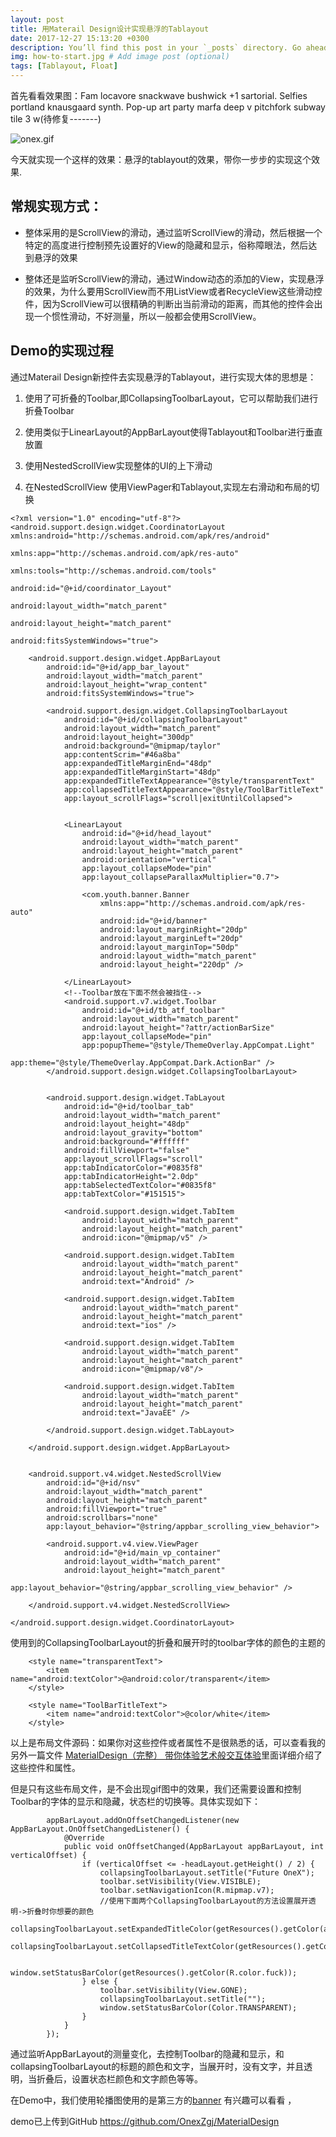 ```yaml
---
layout: post
title: 用Materail Design设计实现悬浮的Tablayout
date: 2017-12-27 15:13:20 +0300
description: You’ll find this post in your `_posts` directory. Go ahead and edit it and re-build the site to see your changes. # Add post description (optional)
img: how-to-start.jpg # Add image post (optional)
tags: [Tablayout, Float]
---
```

首先看看效果图：Fam locavore snackwave bushwick +1 sartorial. Selfies portland knausgaard synth. Pop-up art party marfa deep v pitchfork subway tile 3 w(待修复-------)




![onex.gif](http://upload-images.jianshu.io/upload_images/5249989-ee168e845126dc42.gif?imageMogr2/auto-orient/strip%7CimageView2/2/w/1240)


今天就实现一个这样的效果：悬浮的tablayout的效果，带你一步步的实现这个效果.

## 常规实现方式：
- 整体采用的是ScrollView的滑动，通过监听ScrollView的滑动，然后根据一个特定的高度进行控制预先设置好的View的隐藏和显示，俗称障眼法，然后达到悬浮的效果

- 整体还是监听ScrollView的滑动，通过Window动态的添加的View，实现悬浮的效果，为什么要用ScrollView而不用ListView或者RecycleView这些滑动控件，因为ScrollView可以很精确的判断出当前滑动的距离，而其他的控件会出现一个惯性滑动，不好测量，所以一般都会使用ScrollView。

## Demo的实现过程
通过Materail Design新控件去实现悬浮的Tablayout，进行实现大体的思想是：
1. 使用了可折叠的Toolbar,即CollapsingToolbarLayout，它可以帮助我们进行折叠Toolbar

2. 使用类似于LinearLayout的AppBarLayout使得Tablayout和Toolbar进行垂直放置

3. 使用NestedScrollView实现整体的UI的上下滑动

4. 在NestedScrollView 使用ViewPager和Tablayout,实现左右滑动和布局的切换

```
<?xml version="1.0" encoding="utf-8"?>
<android.support.design.widget.CoordinatorLayout xmlns:android="http://schemas.android.com/apk/res/android"
                                                 xmlns:app="http://schemas.android.com/apk/res-auto"
                                                 xmlns:tools="http://schemas.android.com/tools"
                                                 android:id="@+id/coordinator_Layout"
                                                 android:layout_width="match_parent"
                                                 android:layout_height="match_parent" 
                                                 android:fitsSystemWindows="true">

    <android.support.design.widget.AppBarLayout
        android:id="@+id/app_bar_layout"
        android:layout_width="match_parent"
        android:layout_height="wrap_content"
        android:fitsSystemWindows="true">

        <android.support.design.widget.CollapsingToolbarLayout
            android:id="@+id/collapsingToolbarLayout"
            android:layout_width="match_parent"
            android:layout_height="300dp"
            android:background="@mipmap/taylor"
            app:contentScrim="#46a8ba"
            app:expandedTitleMarginEnd="48dp"
            app:expandedTitleMarginStart="48dp"
            app:expandedTitleTextAppearance="@style/transparentText"
            app:collapsedTitleTextAppearance="@style/ToolBarTitleText"
            app:layout_scrollFlags="scroll|exitUntilCollapsed">
            

            <LinearLayout
                android:id="@+id/head_layout"
                android:layout_width="match_parent"
                android:layout_height="match_parent"
                android:orientation="vertical"
                app:layout_collapseMode="pin"
                app:layout_collapseParallaxMultiplier="0.7">

                <com.youth.banner.Banner
                    xmlns:app="http://schemas.android.com/apk/res-auto"
                    android:id="@+id/banner"
                    android:layout_marginRight="20dp"
                    android:layout_marginLeft="20dp"
                    android:layout_marginTop="50dp"
                    android:layout_width="match_parent"
                    android:layout_height="220dp" />

            </LinearLayout>
            <!--Toolbar放在下面不然会被挡住-->
            <android.support.v7.widget.Toolbar
                android:id="@+id/tb_atf_toolbar"
                android:layout_width="match_parent"
                android:layout_height="?attr/actionBarSize"
                app:layout_collapseMode="pin"
                app:popupTheme="@style/ThemeOverlay.AppCompat.Light"
                app:theme="@style/ThemeOverlay.AppCompat.Dark.ActionBar" />
        </android.support.design.widget.CollapsingToolbarLayout>


        <android.support.design.widget.TabLayout
            android:id="@+id/toolbar_tab"
            android:layout_width="match_parent"
            android:layout_height="48dp"
            android:layout_gravity="bottom"
            android:background="#ffffff"
            android:fillViewport="false"
            app:layout_scrollFlags="scroll"
            app:tabIndicatorColor="#0835f8"
            app:tabIndicatorHeight="2.0dp"
            app:tabSelectedTextColor="#0835f8"
            app:tabTextColor="#151515">

            <android.support.design.widget.TabItem
                android:layout_width="match_parent"
                android:layout_height="match_parent"
                android:icon="@mipmap/v5" />
   
            <android.support.design.widget.TabItem
                android:layout_width="match_parent"
                android:layout_height="match_parent"
                android:text="Android" />

            <android.support.design.widget.TabItem
                android:layout_width="match_parent"
                android:layout_height="match_parent"
                android:text="ios" />

            <android.support.design.widget.TabItem
                android:layout_width="match_parent"
                android:layout_height="match_parent"
                android:icon="@mipmap/v8"/>

            <android.support.design.widget.TabItem
                android:layout_width="match_parent"
                android:layout_height="match_parent"
                android:text="JavaEE" />
            
        </android.support.design.widget.TabLayout>

    </android.support.design.widget.AppBarLayout>


    <android.support.v4.widget.NestedScrollView
        android:id="@+id/nsv"
        android:layout_width="match_parent"
        android:layout_height="match_parent"
        android:fillViewport="true"
        android:scrollbars="none"
        app:layout_behavior="@string/appbar_scrolling_view_behavior">

        <android.support.v4.view.ViewPager
            android:id="@+id/main_vp_container"
            android:layout_width="match_parent"
            android:layout_height="match_parent"
            app:layout_behavior="@string/appbar_scrolling_view_behavior" />

    </android.support.v4.widget.NestedScrollView>

</android.support.design.widget.CoordinatorLayout>

```
使用到的CollapsingToolbarLayout的折叠和展开时的toolbar字体的颜色的主题的
```
    <style name="transparentText">
        <item name="android:textColor">@android:color/transparent</item>
    </style>

    <style name="ToolBarTitleText">
        <item name="android:textColor">@color/white</item>
    </style>
```

以上是布局文件源码：如果你对这些控件或者属性不是很熟悉的话，可以查看我的另外一篇文件 [MaterialDesign（完整） 带你体验艺术般交互体验]( https://www.jianshu.com/p/c3fb5e2b1c80)里面详细介绍了这些控件和属性。

但是只有这些布局文件，是不会出现gif图中的效果，我们还需要设置和控制Toolbar的字体的显示和隐藏，状态栏的切换等。具体实现如下：
```
        appBarLayout.addOnOffsetChangedListener(new AppBarLayout.OnOffsetChangedListener() {
            @Override
            public void onOffsetChanged(AppBarLayout appBarLayout, int verticalOffset) {
                if (verticalOffset <= -headLayout.getHeight() / 2) {
                    collapsingToolbarLayout.setTitle("Future OneX");
                    toolbar.setVisibility(View.VISIBLE);
                    toolbar.setNavigationIcon(R.mipmap.v7);
                    //使用下面两个CollapsingToolbarLayout的方法设置展开透明->折叠时你想要的颜色
                    collapsingToolbarLayout.setExpandedTitleColor(getResources().getColor(android.R.color.transparent));
                    collapsingToolbarLayout.setCollapsedTitleTextColor(getResources().getColor(R.color.white));

                    window.setStatusBarColor(getResources().getColor(R.color.fuck));
                } else {
                    toolbar.setVisibility(View.GONE);
                    collapsingToolbarLayout.setTitle("");
                    window.setStatusBarColor(Color.TRANSPARENT);
                }
            }
        });
```
通过监听AppBarLayout的测量变化，去控制Toolbar的隐藏和显示，和collapsingToolbarLayout的标题的颜色和文字，当展开时，没有文字，并且透明，当折叠后，设置状态栏颜色和文字颜色等等。

在Demo中，我们使用轮播图使用的是第三方的[banner](https://github.com/youth5201314/banner) 有兴趣可以看看 ，


demo已上传到GitHub https://github.com/OnexZgj/MaterialDesign
